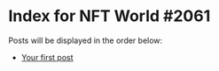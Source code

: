 # Index for NFT World #2061
Posts will be displayed in the order below:

- [Your first post](./001-first.md)

